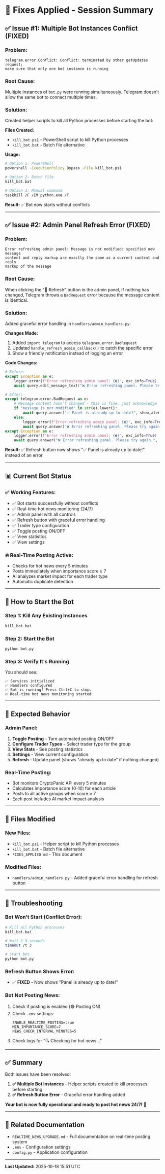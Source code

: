 # 🔧 Fixes Applied - Session Summary

## ✅ Issue #1: Multiple Bot Instances Conflict (FIXED)

### Problem:
```
telegram.error.Conflict: Conflict: terminated by other getUpdates request; 
make sure that only one bot instance is running
```

### Root Cause:
Multiple instances of `bot.py` were running simultaneously. Telegram doesn't allow the same bot to connect multiple times.

### Solution:
Created helper scripts to kill all Python processes before starting the bot:

**Files Created:**
- `kill_bot.ps1` - PowerShell script to kill Python processes
- `kill_bot.bat` - Batch file alternative

**Usage:**
```bash
# Option 1: PowerShell
powershell -ExecutionPolicy Bypass -File kill_bot.ps1

# Option 2: Batch file
kill_bot.bat

# Option 3: Manual command
taskkill /F /IM python.exe /T
```

**Result:** ✅ Bot now starts without conflicts

---

## ✅ Issue #2: Admin Panel Refresh Error (FIXED)

### Problem:
```
Error refreshing admin panel: Message is not modified: specified new message 
content and reply markup are exactly the same as a current content and reply 
markup of the message
```

### Root Cause:
When clicking the "🔄 Refresh" button in the admin panel, if nothing has changed, Telegram throws a `BadRequest` error because the message content is identical.

### Solution:
Added graceful error handling in `handlers/admin_handlers.py`:

**Changes Made:**
1. Added `import telegram` to access `telegram.error.BadRequest`
2. Updated `handle_refresh_admin_callback()` to catch the specific error
3. Show a friendly notification instead of logging an error

**Code Changes:**
```python
# Before:
except Exception as e:
    logger.error(f"Error refreshing admin panel: {e}", exc_info=True)
    await query.edit_message_text("❌ Error refreshing panel. Please try again.")

# After:
except telegram.error.BadRequest as e:
    # Message content hasn't changed - this is fine, just acknowledge
    if "message is not modified" in str(e).lower():
        await query.answer("✅ Panel is already up to date!", show_alert=False)
    else:
        logger.error(f"Error refreshing admin panel: {e}", exc_info=True)
        await query.answer("❌ Error refreshing panel. Please try again.", show_alert=True)
except Exception as e:
    logger.error(f"Error refreshing admin panel: {e}", exc_info=True)
    await query.answer("❌ Error refreshing panel. Please try again.", show_alert=True)
```

**Result:** ✅ Refresh button now shows "✅ Panel is already up to date!" instead of an error

---

## 📊 Current Bot Status

### ✅ Working Features:
- ✅ Bot starts successfully without conflicts
- ✅ Real-time hot news monitoring (24/7)
- ✅ Admin panel with all controls
- ✅ Refresh button with graceful error handling
- ✅ Trader type configuration
- ✅ Toggle posting ON/OFF
- ✅ View statistics
- ✅ View settings

### 🔥 Real-Time Posting Active:
- Checks for hot news every 5 minutes
- Posts immediately when importance score ≥ 7
- AI analyzes market impact for each trader type
- Automatic duplicate detection

---

## 🚀 How to Start the Bot

### Step 1: Kill Any Existing Instances
```bash
kill_bot.bat
```

### Step 2: Start the Bot
```bash
python bot.py
```

### Step 3: Verify It's Running
You should see:
```
✅ Services initialized
✅ Handlers configured
✅ Bot is running! Press Ctrl+C to stop.
🔥 Real-time hot news monitoring started
```

---

## 🎯 Expected Behavior

### Admin Panel:
1. **Toggle Posting** - Turn automated posting ON/OFF
2. **Configure Trader Types** - Select trader type for the group
3. **View Stats** - See posting statistics
4. **Settings** - View current configuration
5. **Refresh** - Update panel (shows "already up to date" if nothing changed)

### Real-Time Posting:
- Bot monitors CryptoPanic API every 5 minutes
- Calculates importance score (0-10) for each article
- Posts to all active groups when score ≥ 7
- Each post includes AI market impact analysis

---

## 📁 Files Modified

### New Files:
- `kill_bot.ps1` - Helper script to kill Python processes
- `kill_bot.bat` - Batch file alternative
- `FIXES_APPLIED.md` - This document

### Modified Files:
- `handlers/admin_handlers.py` - Added graceful error handling for refresh button

---

## 🐛 Troubleshooting

### Bot Won't Start (Conflict Error):
```bash
# Kill all Python processes
kill_bot.bat

# Wait 2-3 seconds
timeout /t 3

# Start bot
python bot.py
```

### Refresh Button Shows Error:
- ✅ **FIXED** - Now shows "Panel is already up to date!"

### Bot Not Posting News:
1. Check if posting is enabled (🟢 Posting ON)
2. Check `.env` settings:
   ```env
   ENABLE_REALTIME_POSTING=true
   MIN_IMPORTANCE_SCORE=7
   NEWS_CHECK_INTERVAL_MINUTES=5
   ```
3. Check logs for "🔍 Checking for hot news..."

---

## ✅ Summary

Both issues have been resolved:

1. **✅ Multiple Bot Instances** - Helper scripts created to kill processes before starting
2. **✅ Refresh Button Error** - Graceful error handling added

**Your bot is now fully operational and ready to post hot news 24/7!** 🎉

---

## 📖 Related Documentation

- `REALTIME_NEWS_UPGRADE.md` - Full documentation on real-time posting system
- `.env` - Configuration settings
- `config.py` - Application configuration

---

**Last Updated:** 2025-10-18 15:51 UTC


